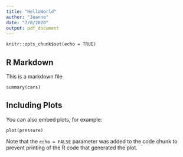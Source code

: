 ```yaml
---
title: "HelloWorld"
author: "Jeanne"
date: "7/8/2020"
output: pdf_document
---
```


```{r setup, include=FALSE}
knitr::opts_chunk$set(echo = TRUE)
```

## R Markdown

This is a markdown file
```{r cars}
summary(cars)
```

## Including Plots

You can also embed plots, for example:

```{r pressure, echo=FALSE}
plot(pressure)
```

Note that the `echo = FALSE` parameter was added to the code chunk to prevent printing of the R code that generated the plot.
